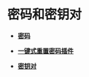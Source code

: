 # 密码和密钥对<a name="ecs_03_0400"></a>

-   **[密码](密码.md)**  

-   **[一键式重置密码插件](一键式重置密码插件.md)**  

-   **[密钥对](密钥对.md)**  


